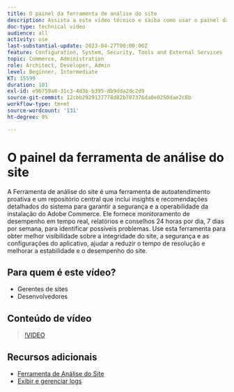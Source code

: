 ```yaml
---
title: O painel da ferramenta de análise do site
description: Assista a este vídeo técnico e saiba como usar o painel da Ferramenta de análise do site para acessar insights e recomendações detalhados do sistema e garantir a segurança e a operabilidade da instalação do Adobe Commerce.
doc-type: technical video
audience: all
activity: use
last-substantial-update: 2023-04-27T00:00:00Z
feature: Configuration, System, Security, Tools and External Services
topic: Commerce, Administration
role: Architect, Developer, Admin
level: Beginner, Intermediate
KT: 15599
duration: 101
exl-id: e96759a8-31c3-4d3b-b395-db9dda2dc2d9
source-git-commit: 12cbb2929137778d82b707376da0e0250dae2c8b
workflow-type: tm+mt
source-wordcount: '131'
ht-degree: 0%

---
```


# O painel da ferramenta de análise do site

A Ferramenta de análise do site é uma ferramenta de autoatendimento proativa e um repositório central que inclui insights e recomendações detalhados do sistema para garantir a segurança e a operabilidade da instalação do Adobe Commerce. Ele fornece monitoramento de desempenho em tempo real, relatórios e conselhos 24 horas por dia, 7 dias por semana, para identificar possíveis problemas. Use esta ferramenta para obter melhor visibilidade sobre a integridade do site, a segurança e as configurações do aplicativo, ajudar a reduzir o tempo de resolução e melhorar a estabilidade e o desempenho do site.

## Para quem é este vídeo?

- Gerentes de sites
- Desenvolvedores

## Conteúdo de vídeo

>[!VIDEO](https://video.tv.adobe.com/v/3412498?learn=on&captions=por_br)

## Recursos adicionais

- [Ferramenta de Análise do Site](https://experienceleague.adobe.com/docs/commerce-operations/tools/site-wide-analysis-tool/intro.html?lang=pt-BR)
- [Exibir e gerenciar logs](https://experienceleague.adobe.com/docs/commerce-cloud-service/user-guide/develop/test/log-locations.html?lang=pt-BR)
